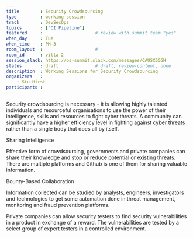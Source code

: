 ```yaml
---
title        : Security Crowdsourcing
type         : working-session
track        : DevSecOps
topics       : ["CI Pipeline"]
featured     :                    # review with summit team "yes"
when_day     : Tue
when_time    : PM-3
room_layout  :                    #
room_id      : villa-2
session_slack: https://os-summit.slack.com/messages/CAUSX6GGH
status       : draft              # draft, review-content, done
description  : Working Sessions for Security Crowdsourcing
organizers   :
    - Stu Hirst
participants :
---
```


Security crowdsourcing is necessary - it is allowing highly talented individuals and resourceful organisations to use the power of their intelligence, skills and resources to fight cyber threats.
A community can significantly have a higher efficiency level in fighting against cyber threats rather than a single body that does all by itself.

Sharing Intelligence

Effective form of crowdsourcing, governments and private companies can share their knowledge and stop or reduce potential or existing threats. There are multiple platforms and Github is one of them for sharing valuable information.

Bounty-Based Collaboration

Information collected can be studied by analysts, engineers, investigators and technologies to get some automation done in threat management, monitoring and fraud prevention platforms.

Private companies can allow security testers to find security vulnerabilities in a product in exchange of a reward. The vulnerabilities are tested by a select group of expert testers in a controlled environment.
